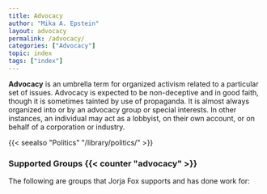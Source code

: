 ```yaml
---
title: Advocacy
author: "Mika A. Epstein"
layout: advocacy
permalink: /advocacy/
categories: ["Advocacy"]
topic: index
tags: ["index"]
---
```


**Advocacy** is an umbrella term for organized activism related to a particular set of issues. Advocacy is expected to be non-deceptive and in good faith, though it is sometimes tainted by use of propaganda. It is almost always organized into or by an advocacy group or special interests. In other instances, an individual may act as a lobbyist, on their own account, or on behalf of a corporation or industry.

{{< seealso "Politics" "/library/politics/" >}}

### Supported Groups {{< counter "advocacy" >}}

The following are groups that Jorja Fox supports and has done work for:
